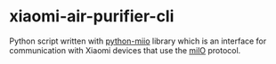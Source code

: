# xiaomi-air-purifier-cli

Python script written with [python-miio](https://python-miio.readthedocs.io/) library which is an interface for communication with Xiaomi devices that use the [milO](https://github.com/OpenMiHome/mihome-binary-protocol/blob/master/doc/PROTOCOL.md) protocol.
